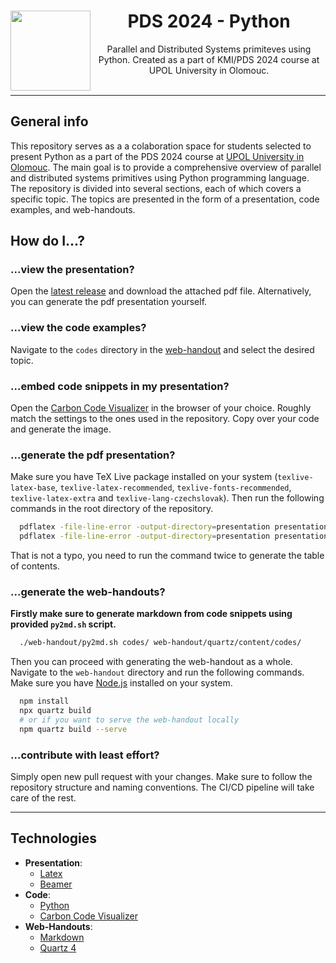 <center>
<img align="left" width="128px" src="https://i.imgur.com/gH2j4E7.png">
<h1>PDS 2024 - Python</h1>
Parallel and Distributed Systems primiteves using Python. Created as a part of KMI/PDS 2024 course at UPOL University in Olomouc.
</center>
</br>

---

## General info

This repository serves as a a colaboration space for students selected to present Python as a part of the PDS 2024 course at [UPOL University in Olomouc](https://www.inf.upol.cz/). The main goal is to provide a comprehensive overview of parallel and distributed systems primitives using Python programming language. The repository is divided into several sections, each of which covers a specific topic. The topics are presented in the form of a presentation, code examples, and web-handouts.

## How do I...?

### ...view the presentation?
Open the [latest release](https://github.com/Tarasa24/PDS-2024-Python/releases/latest) and download the attached pdf file. Alternatively, you can generate the pdf presentation yourself.

### ...view the code examples?
Navigate to the `codes` directory in the [web-handout](https://tarasa24.github.io/PDS-2024-Python/codes) and select the desired topic.

### ...embed code snippets in my presentation?
Open the [Carbon Code Visualizer](https://carbon.now.sh/) in the browser of your choice. Roughly match the settings to the ones used in the repository. Copy over your code and generate the image.

### ...generate the pdf presentation?
Make sure you have TeX Live package installed on your system (`texlive-latex-base`, `texlive-latex-recommended`, `texlive-fonts-recommended`, `texlive-latex-extra` and `texlive-lang-czechslovak`). Then run the following commands in the root directory of the repository.

```bash
  pdflatex -file-line-error -output-directory=presentation presentation/prezentace.tex
  pdflatex -file-line-error -output-directory=presentation presentation/prezentace.tex
```

That is not a typo, you need to run the command twice to generate the table of contents.

### ...generate the web-handouts?
**Firstly make sure to generate markdown from code snippets using provided `py2md.sh` script.**
```bash
  ./web-handout/py2md.sh codes/ web-handout/quartz/content/codes/
```

Then you can proceed with generating the web-handout as a whole. Navigate to the `web-handout` directory and run the following commands. Make sure you have [Node.js](https://nodejs.org/en/) installed on your system.

```bash
  npm install
  npx quartz build
  # or if you want to serve the web-handout locally
  npm quartz build --serve
```

### ...contribute with least effort?
Simply open new pull request with your changes. Make sure to follow the repository structure and naming conventions. The CI/CD pipeline will take care of the rest.

---

## Technologies

- **Presentation**:
  - [Latex](https://www.latex-project.org/)
  - [Beamer](https://ctan.org/pkg/beamer?lang=en)
- **Code**:
  - [Python](https://www.python.org/)
  - [Carbon Code Visualizer](https://carbon.now.sh/)
- **Web-Handouts**:
  - [Markdown](https://www.markdownguide.org/)
  - [Quartz 4](https://quartz.jzhao.xyz/)